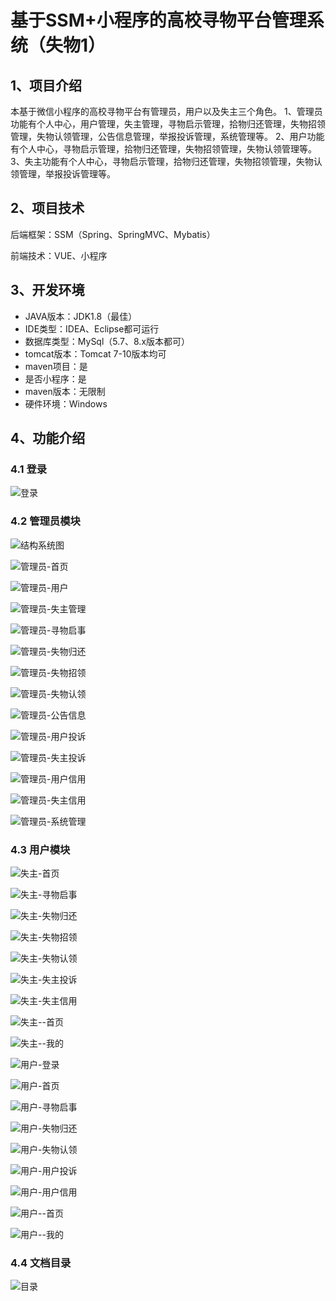 # 基于SSM+小程序的高校寻物平台管理系统（失物1）



## 1、项目介绍

本基于微信小程序的高校寻物平台有管理员，用户以及失主三个角色。
1、管理员功能有个人中心，用户管理，失主管理，寻物启示管理，拾物归还管理，失物招领管理，失物认领管理，公告信息管理，举报投诉管理，系统管理等。
2、用户功能有个人中心，寻物启示管理，拾物归还管理，失物招领管理，失物认领管理等。
3、失主功能有个人中心，寻物启示管理，拾物归还管理，失物招领管理，失物认领管理，举报投诉管理等。

## 2、项目技术

后端框架：SSM（Spring、SpringMVC、Mybatis）

前端技术：VUE、小程序

## 3、开发环境

- JAVA版本：JDK1.8（最佳）
- IDE类型：IDEA、Eclipse都可运行
- 数据库类型：MySql（5.7、8.x版本都可） 
- tomcat版本：Tomcat 7-10版本均可
- maven项目：是
- 是否小程序：是
- maven版本：无限制
- 硬件环境：Windows


## 4、功能介绍

### 4.1 登录

![登录](https://www.codemarket.fun/202407271900700.png)

### 4.2 管理员模块

![结构系统图](https://www.codemarket.fun/202407271901278.png)

![管理员-首页](https://www.codemarket.fun/202407271901086.png)

![管理员-用户](https://www.codemarket.fun/202407271901263.png)

![管理员-失主管理](https://www.codemarket.fun/202407271901337.png)

![管理员-寻物启事](https://www.codemarket.fun/202407271901196.png)

![管理员-失物归还](https://www.codemarket.fun/202407271901284.png)

![管理员-失物招领](https://www.codemarket.fun/202407271901313.png)

![管理员-失物认领](https://www.codemarket.fun/202407271901310.png)

![管理员-公告信息](https://www.codemarket.fun/202407271901295.png)

![管理员-用户投诉](https://www.codemarket.fun/202407271901514.png)

![管理员-失主投诉](https://www.codemarket.fun/202407271901958.png)

![管理员-用户信用](https://www.codemarket.fun/202407271901626.png)

![管理员-失主信用](https://www.codemarket.fun/202407271901027.png)

![管理员-系统管理](https://www.codemarket.fun/202407271901141.png)

### 4.3 用户模块

![失主-首页](https://www.codemarket.fun/202407271903552.png)

![失主-寻物启事](https://www.codemarket.fun/202407271903068.png)

![失主-失物归还](https://www.codemarket.fun/202407271903519.png)

![失主-失物招领](https://www.codemarket.fun/202407271903528.png)

![失主-失物认领](https://www.codemarket.fun/202407271903526.png)

![失主-失主投诉](https://www.codemarket.fun/202407271903542.png)

![失主-失主信用](https://www.codemarket.fun/202407271903545.png)

![失主--首页](https://www.codemarket.fun/202407271903943.png)

![失主--我的](https://www.codemarket.fun/202407271903012.png)

![用户-登录](https://www.codemarket.fun/202407271903700.png)

![用户-首页](https://www.codemarket.fun/202407271903233.png)

![用户-寻物启事](https://www.codemarket.fun/202407271903599.png)

![用户-失物归还](https://www.codemarket.fun/202407271903126.png)

![用户-失物认领](https://www.codemarket.fun/202407271903179.png)

![用户-用户投诉](https://www.codemarket.fun/202407271903639.png)

![用户-用户信用](https://www.codemarket.fun/202407271903670.png)

![用户--首页](https://www.codemarket.fun/202407271903515.png)

![用户--我的](https://www.codemarket.fun/202407271903564.png)

### 4.4 文档目录

![目录](https://www.codemarket.fun/202407271903091.png)
